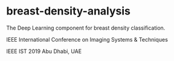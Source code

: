 # breast-density-analysis
The Deep Learning component for breast density classification.


IEEE International Conference on 
Imaging Systems & Techniques


IEEE IST 2019
Abu Dhabi, UAE
